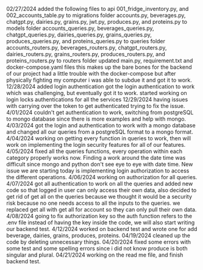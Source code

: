02/27/2024
added the following files to api
001_fridge_inventory.py, and 002_accounts_table.py to migrations folder
accounts.py, beverages.py, chatgpt.py, dairies.py, grains.py, jwt.py, produces.py, and proteins.py to models folder
accounts_queries.py, beverages_queries.py, chatgpt_queries.py, dairies_queries.py, grains_queries.py, produces_queries.py, and proteins_queries.py to queries folder
accounts_routers.py, beverages_routers.py, chatgpt_routers.py, dairies_routers.py, grains_routers.py, produces_routers.py, and proteins_routers.py to routers folder
updated main.py, requirement.txt and docker-compose.yaml files
this makes up the bare bones for the backend of our project had a little trouble with the docker-compose but after physically fighting my computer i was able to subdue it and got it to work.
12/28/2024
added login authentication
got the login authentication to work which was challenging, but eventually got it to work.
started working on login locks authentications for all the services
12/29/2024
having issues with carrying over the token to get authenticated trying to fix the issue.
4/01/2024
couldn't get authentication to work, switching from postgreSQL to mongo database since there is more examples and help with mongo.
4/03/2024
got the login and authentication to work with a mongo database and changed all our queries from a postgreSQL format to a mongo format.
4/04/2024
working on getting every function in queries to work, then will work on implementing the login security features for all of our features.
4/05/2024
fixed all the queries functions, every operation within each category properly works now. Finding a work around the date time was difficult since mongo and python don't see eye to eye with date time. New issue we are starting today is implementing login authorization to access the different operations.
4/06/2024
working on authorization for all queries.
4/07/2024
got all authentication to work on all the queries and added new code so that logged in user can only access their own data, also decided to get rid of get all on the queries because we thought it would be a security risk because no one needs access to all the inputs to the queries. we replaced get all with get all for account so they can only pull their own data.
4/08/2024
going to fix authorization key so the auth function refers to the .env file instead of having the key inside the code, we will also start writing our backend test.
4/12/2024
worked on backend test and wrote one for add beverage, dairies, grains, produces, proteins.
04/19/2024
cleaned up the code by deleting unnecessary things.
04/20/2024
fixed some errors with some test and some spelling errors since i did not know produce is both singular and plural.
04/21/2024
working on the read me file, and finish backend test.
